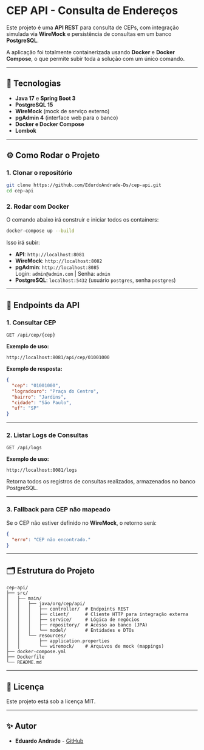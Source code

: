 
# CEP API - Consulta de Endereços

Este projeto é uma **API REST** para consulta de CEPs, com integração simulada via **WireMock** e persistência de consultas em um banco **PostgreSQL**.

A aplicação foi totalmente containerizada usando **Docker** e **Docker Compose**, o que permite subir toda a solução com um único comando.

---

## 🚀 Tecnologias

- **Java 17** e **Spring Boot 3**
- **PostgreSQL 15**
- **WireMock** (mock de serviço externo)
- **pgAdmin 4** (interface web para o banco)
- **Docker e Docker Compose**
- **Lombok**

---

## ⚙️ Como Rodar o Projeto

### **1. Clonar o repositório**
```bash
git clone https://github.com/EdurdoAndrade-Ds/cep-api.git
cd cep-api
```

### **2. Rodar com Docker**
O comando abaixo irá construir e iniciar todos os containers:
```bash
docker-compose up --build
```

Isso irá subir:
- **API**: `http://localhost:8081`
- **WireMock**: `http://localhost:8082`
- **pgAdmin**: `http://localhost:8085`  
  Login: `admin@admin.com` | Senha: `admin`
- **PostgreSQL**: `localhost:5432` (usuário `postgres`, senha `postgres`)

---

## 🔗 Endpoints da API

### **1. Consultar CEP**
```http
GET /api/cep/{cep}
```
**Exemplo de uso:**
```
http://localhost:8081/api/cep/01001000
```
**Exemplo de resposta:**
```json
{
  "cep": "01001000",
  "logradouro": "Praça do Centro",
  "bairro": "Jardins",
  "cidade": "São Paulo",
  "uf": "SP"
}
```

---

### **2. Listar Logs de Consultas**
```http
GET /api/logs
```
**Exemplo de uso:**
```
http://localhost:8081/logs
```
Retorna todos os registros de consultas realizados, armazenados no banco PostgreSQL.

---

### **3. Fallback para CEP não mapeado**
Se o CEP não estiver definido no **WireMock**, o retorno será:
```json
{
  "erro": "CEP não encontrado."
}
```

---

## 🗂️ Estrutura do Projeto
```text
cep-api/
├── src/
│   ├── main/
│   │   ├── java/org/cep/api/
│   │   │   ├── controller/  # Endpoints REST
│   │   │   ├── client/      # Cliente HTTP para integração externa
│   │   │   ├── service/     # Lógica de negócios
│   │   │   ├── repository/  # Acesso ao banco (JPA)
│   │   │   └── model/       # Entidades e DTOs
│   │   └── resources/
│   │       ├── application.properties
│   │       └── wiremock/    # Arquivos de mock (mappings)
├── docker-compose.yml
├── Dockerfile
└── README.md
```

---

## 📜 Licença

Este projeto está sob a licença MIT.

---

## ✨ Autor
- **Eduardo Andrade** - [GitHub](https://github.com/EdurdoAndrade-Ds)

